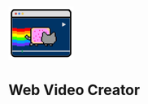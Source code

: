 <img alt="web video creator logo" width="128px" src="./assets/web-video-creator.png" /> 

# Web Video Creator

